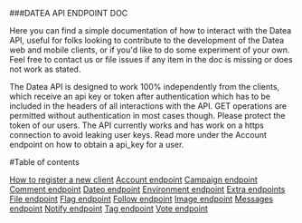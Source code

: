 ###DATEA API ENDPOINT DOC

Here you can find a simple documentation of how to interact with the Datea API, useful for folks looking to contribute to the development of the Datea web and mobile clients, or if you'd like to do some experiment of your own. Feel free to contact us or file issues if any item in the doc is missing or does not work as stated.

The Datea API is designed to work 100% independently from the clients, which receive an api key or token after authentication which has to be included in the headers of all interactions with the API. GET operations are permitted without authentication in most cases though. Please protect the token of our users. The API currently works and has work on a https connection to avoid leaking user keys. Read more under the Account endpoint on how  to obtain a api_key for a user.

#Table of contents

[How to register a new client](RegisterAClient.md)
[Account endpoint](AccountApi.md)
[Campaign endpoint](CampaignApi.md)
[Comment endpoint](CommentApi.md)
[Dateo endpoint](DateoApi.md)
[Environment endpoint](EnvironmentApi.md)
[Extra endpoints](ExtraEndpoints.md)
[File endpoint](FileApi.md)
[Flag endpoint](FlagApi.md)
[Follow endpoint](FollowApi.md)
[Image endpoint](ImageApi.md)
[Messages endpoint](Messages.md)
[Notify endpoint](NotifyApi.md)
[Tag endpoint](TagApi.md)
[Vote endpoint](VoteApi.md)
